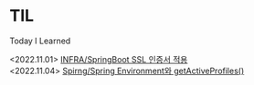# TIL
Today I Learned

<2022.11.01> [INFRA/SpringBoot SSL 인증서 적용](https://github.com/wkazxf/TIL/blob/main/Infra/Springboot%20SSL%20%EC%9D%B8%EC%A6%9D%EC%84%9C%20%EC%A0%81%EC%9A%A9%ED%95%98%EA%B8%B0.md) <br>
<2022.11.04> [Spirng/Spring Environment와 getActiveProfiles()](https://github.com/wkazxf/TIL/blob/main/Spring/Spring%20Environment%EC%99%80%20getActiveProfiles().md)
